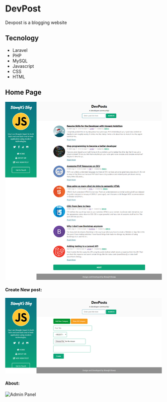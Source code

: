 # DevPost

Devpost is a blogging website

## Tecnology

- Laravel
- PHP
- MySQL
- Javascript
- CSS
- HTML

## Home Page

![Homel](screenshort/index.png?raw=true 'Title')


#### Create New post:
![Admin Panel](screenshort/create_new_post.png?raw=true 'Title')

#### About:
![Admin Panel](screenshort/about.png.png?raw=true 'Title')
